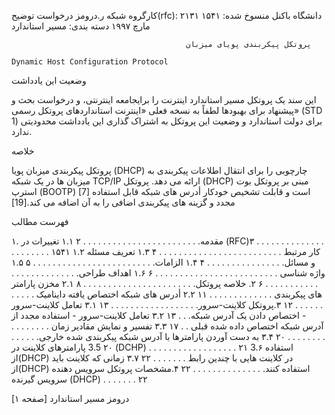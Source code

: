 کارگروه شبکه                                                  ر.درومز
درخواست توضیح(rfc): ۲۱۳۱                                دانشگاه باکنل
منسوخ شده: ۱۵۴۱                                            مارچ ۱۹۹۷
دسته بندی: مسیر استاندارد

                                           پروتکل پیکربندی پویای میزبان  
                                                                                                                              Dynamic Host Configuration Protocol     
وضعیت این یادداشت

   این سند یک پروتکل مسیر استاندارد اینترنت را برایجامعه اینترنتی،
   و درخواست بحث و پیشنهاد برای بهبودها لطفاً به نسخه فعلی
   «اینترنت استانداردهای پروتکل رسمی» (STD 1) برای دولت استاندارد
   و وضعیت این پروتکل به اشتراک گذاری این یادداشت محدودیتی ندارد.

خلاصه

   پروتکل پیکربندی میزبان پویا (DHCP) چارچوبی را برای انتقال 
   اطلاعات پیکربندی به میزبان ها در یک شبکه TCP/IP ارائه می دهد.
 پروتکل (DHCP) مبنى بر پروتکل بوت استرپ (BOOTP) [7] است
  و قابلت تشخیص خودکار أدرس های شبکه قابل استفاده مجدد و
  گزینه های پیکربندی اضافی را به آن اضافه می کند.[19] 

فهرست مطالب

   ۱. مقدمه. . . . . . . . . . . . . . . . . . . . . . . . ۲ 
   ۱.۱ تغییرات در (RFC)۳ . . . . . . . . . . . . . . . . . . . . . . ۱۵۴۱
   ۱.۲ کار مرتبط . . . . . . . . . . . . . . . . . . . . . . . . .  ۴ 
   ۱.۳ تعریف مسئله و مسائل. . . . . . . . . . . . . . . .  ۴
   ۱.۴ الزامات. . . . . . . . . . . . . . . . . . . . . . . . .  ۵
   ۱.۵ واژه شناسی . . . . . . . . . . . . . . . . . . . . . . . . .  ۶
   ۱.۶ اهداف طراحی. . . . . . . . . . . . . . . . . . . . . . . . .  ۶
   ۲. خلاصه پروتکل. . . . . . . . . . . . . . . . . . . . . . .  ۸
  ۲.۱ مخزن پارامتر های پیکربندی . . . . . . . . . . . . . ۱۱
  ۲.۲ أدرس های شبکه اختصاص یافته داینامیک . . . . . . . . . . . ۱۲ 
  ۳.پروتکل کلاینت-سرور. . . . . . . . . . . . . . . . . . ۱۳ 
  ۳.۱ تعامل کلاینت-سرور - اختصاص دادن یک آدرس شبکه. . . ۱۳
  ۳.۲ تعامل کلاینت-سرور - استفاده مجدد از آدرس شبکه اختصاص داده شده قبلی . . ۱۷
   ۳.۳ تفسیر و نمایش مقادیر زمان . . . . . . . . . . . . . . . . ۲۰
   ۳.۴ به دست آوردن پارامترها با آدرس شبکه پیکربندی شده خارجی. . . . . . ۲۰
   3.5 پارامترهای کلاینت در (DCHP) . . . . . . . . . . . . . . . . . . ۲۱
   3.۶ استفاده از(DHCP) در کلاینت هایی با چندین رابط . . . . . . . ۲۲
   ۳.۷ زمانی که کلاینت باید از(DHCP) استفاده کنند. . . . . . . . . . . . . . . ۲۲
   ۴.مشخصات پروتکل سرویس دهنده سرویس گیرنده (DHCP) . . . . . . . ۲۲

درومز                         مسیر استاندارد                                          [صفحه ۱]
